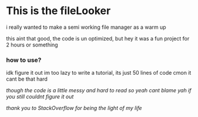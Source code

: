 # This is the fileLooker

i really wanted to make a semi working file manager as a warm up

this aint that good, the code is un optimized, but hey it was a fun project for 2 hours or something 

### how to use?

idk figure it out im too lazy to write a tutorial, its just 50 lines of code cmon it cant be that hard

*though the code is a little messy and hard to read so yeah cant blame yah if you still couldnt figure it out*

*thank you to StackOverflow for being the light of my life*
